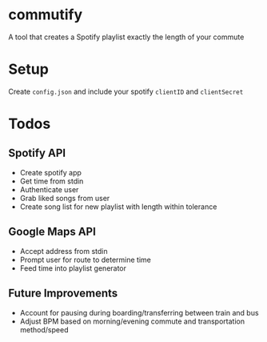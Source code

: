 # commutify
A tool that creates a Spotify playlist exactly the length of your commute

# Setup

Create `config.json` and include your spotify `clientID` and `clientSecret`

# Todos

## Spotify API
* Create spotify app
* Get time from stdin
* Authenticate user
* Grab liked songs from user
* Create song list for new playlist with length within tolerance

## Google Maps API
* Accept address from stdin
* Prompt user for route to determine time
* Feed time into playlist generator

## Future Improvements
* Account for pausing during boarding/transferring between train and bus
* Adjust BPM based on morning/evening commute and transportation method/speed
